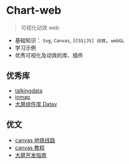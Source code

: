 # Chart-web

> 可视化动效 web

- 基础知识： `Svg`, `Canvas`, `[CSS|JS] 动效`，`webGL`
- 学习示例
- 优秀可视化及动效的库、插件

## 优秀库

- [talkingdata](https://www.talkingdata.com/)
- [inmap](http://inmap.talkingdata.com/#/docs/guide/introduce)
- [大屏组件库 Datav](https://github.com/DataV-Team/Datav)

## 优文

- [canvas 地铁线路](https://mp.weixin.qq.com/s/sqbM4vYA-fqJlpwis0RdJA)
- [canvas 教程](https://yuque.com/airing/canvas)
- [大屏开发指南](https://xiaoleng123.github.io/large-screen/)
